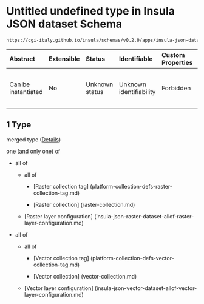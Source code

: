 # Untitled undefined type in Insula JSON dataset Schema

```txt
https://cgi-italy.github.io/insula/schemas/v0.2.0/apps/insula-json-dataset.schema.json#/allOf/1
```



| Abstract            | Extensible | Status         | Identifiable            | Custom Properties | Additional Properties | Access Restrictions | Defined In                                                                                               |
| :------------------ | :--------- | :------------- | :---------------------- | :---------------- | :-------------------- | :------------------ | :------------------------------------------------------------------------------------------------------- |
| Can be instantiated | No         | Unknown status | Unknown identifiability | Forbidden         | Allowed               | none                | [insula-json-dataset.schema.json\*] (schemas/apps/insula-json-dataset.schema.json) |

## 1 Type

merged type ([Details](insula-json-dataset-allof-1.md))

one (and only one) of

* all of

  * all of

    * [Raster collection tag] (platform-collection-defs-raster-collection-tag.md)

    * [Raster collection] (raster-collection.md)

  * [Raster layer configuration] (insula-json-raster-dataset-allof-raster-layer-configuration.md)

* all of

  * all of

    * [Vector collection tag] (platform-collection-defs-vector-collection-tag.md)

    * [Vector collection] (vector-collection.md)

  * [Vector layer configuration] (insula-json-vector-dataset-allof-vector-layer-configuration.md)
